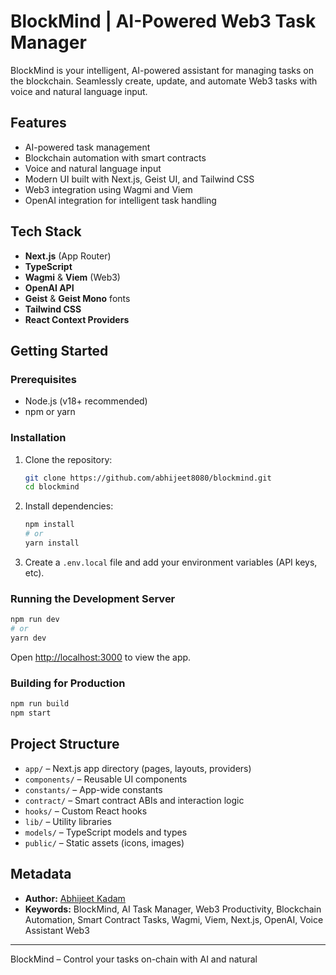# BlockMind | AI-Powered Web3 Task Manager

BlockMind is your intelligent, AI-powered assistant for managing tasks on the blockchain. Seamlessly create, update, and automate Web3 tasks with voice and natural language input.

## Features

- AI-powered task management
- Blockchain automation with smart contracts
- Voice and natural language input
- Modern UI built with Next.js, Geist UI, and Tailwind CSS
- Web3 integration using Wagmi and Viem
- OpenAI integration for intelligent task handling

## Tech Stack

- **Next.js** (App Router)
- **TypeScript**
- **Wagmi** & **Viem** (Web3)
- **OpenAI API**
- **Geist** & **Geist Mono** fonts
- **Tailwind CSS**
- **React Context Providers**

## Getting Started

### Prerequisites

- Node.js (v18+ recommended)
- npm or yarn

### Installation

1. Clone the repository:
    ```sh
    git clone https://github.com/abhijeet8080/blockmind.git
    cd blockmind
    ```

2. Install dependencies:
    ```sh
    npm install
    # or
    yarn install
    ```

3. Create a `.env.local` file and add your environment variables (API keys, etc).

### Running the Development Server

```sh
npm run dev
# or
yarn dev
```

Open [http://localhost:3000](http://localhost:3000) to view the app.

### Building for Production

```sh
npm run build
npm start
```

## Project Structure

- `app/` – Next.js app directory (pages, layouts, providers)
- `components/` – Reusable UI components
- `constants/` – App-wide constants
- `contract/` – Smart contract ABIs and interaction logic
- `hooks/` – Custom React hooks
- `lib/` – Utility libraries
- `models/` – TypeScript models and types
- `public/` – Static assets (icons, images)

## Metadata

- **Author:** [Abhijeet Kadam](https://abhijeet-kadam.vercel.app)
- **Keywords:** BlockMind, AI Task Manager, Web3 Productivity, Blockchain Automation, Smart Contract Tasks, Wagmi, Viem, Next.js, OpenAI, Voice Assistant Web3


---

BlockMind – Control your tasks on-chain with AI and natural